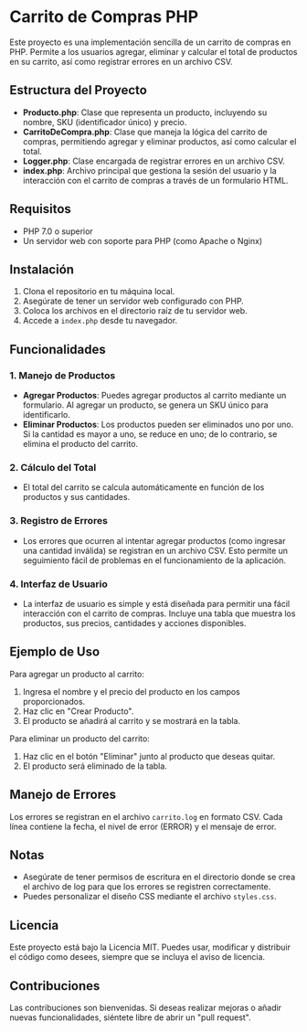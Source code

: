 # Carrito de Compras PHP

Este proyecto es una implementación sencilla de un carrito de compras en PHP. Permite a los usuarios agregar, eliminar y calcular el total de productos en su carrito, así como registrar errores en un archivo CSV.

## Estructura del Proyecto

- **Producto.php**: Clase que representa un producto, incluyendo su nombre, SKU (identificador único) y precio.
- **CarritoDeCompra.php**: Clase que maneja la lógica del carrito de compras, permitiendo agregar y eliminar productos, así como calcular el total.
- **Logger.php**: Clase encargada de registrar errores en un archivo CSV.
- **index.php**: Archivo principal que gestiona la sesión del usuario y la interacción con el carrito de compras a través de un formulario HTML.

## Requisitos

- PHP 7.0 o superior
- Un servidor web con soporte para PHP (como Apache o Nginx)

## Instalación

1. Clona el repositorio en tu máquina local.
2. Asegúrate de tener un servidor web configurado con PHP.
3. Coloca los archivos en el directorio raíz de tu servidor web.
4. Accede a `index.php` desde tu navegador.

## Funcionalidades

### 1. Manejo de Productos

- **Agregar Productos**: Puedes agregar productos al carrito mediante un formulario. Al agregar un producto, se genera un SKU único para identificarlo.
- **Eliminar Productos**: Los productos pueden ser eliminados uno por uno. Si la cantidad es mayor a uno, se reduce en uno; de lo contrario, se elimina el producto del carrito.

### 2. Cálculo del Total

- El total del carrito se calcula automáticamente en función de los productos y sus cantidades.

### 3. Registro de Errores

- Los errores que ocurren al intentar agregar productos (como ingresar una cantidad inválida) se registran en un archivo CSV. Esto permite un seguimiento fácil de problemas en el funcionamiento de la aplicación.

### 4. Interfaz de Usuario

- La interfaz de usuario es simple y está diseñada para permitir una fácil interacción con el carrito de compras. Incluye una tabla que muestra los productos, sus precios, cantidades y acciones disponibles.

## Ejemplo de Uso

Para agregar un producto al carrito:

1. Ingresa el nombre y el precio del producto en los campos proporcionados.
2. Haz clic en "Crear Producto".
3. El producto se añadirá al carrito y se mostrará en la tabla.

Para eliminar un producto del carrito:

1. Haz clic en el botón "Eliminar" junto al producto que deseas quitar.
2. El producto será eliminado de la tabla.

## Manejo de Errores

Los errores se registran en el archivo `carrito.log` en formato CSV. Cada línea contiene la fecha, el nivel de error (ERROR) y el mensaje de error.

## Notas

- Asegúrate de tener permisos de escritura en el directorio donde se crea el archivo de log para que los errores se registren correctamente.
- Puedes personalizar el diseño CSS mediante el archivo `styles.css`.

## Licencia

Este proyecto está bajo la Licencia MIT. Puedes usar, modificar y distribuir el código como desees, siempre que se incluya el aviso de licencia.

## Contribuciones

Las contribuciones son bienvenidas. Si deseas realizar mejoras o añadir nuevas funcionalidades, siéntete libre de abrir un "pull request".

